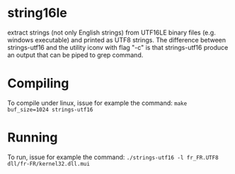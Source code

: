 # string16le
extract strings (not only English strings) from UTF16LE binary files (e.g. windows executable) and printed as UTF8 strings.
The difference between strings-utf16 and the utility iconv with flag "-c" is that strings-utf16 produce an output that can
be piped to grep command.

# Compiling
To compile under linux, issue for example the command:
```make buf_size=1024 strings-utf16```

# Running
To run, issue for example the command:
```./strings-utf16 -l fr_FR.UTF8 dll/fr-FR/kernel32.dll.mui```
